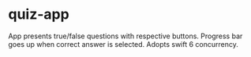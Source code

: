 # quiz-app
App presents true/false questions with respective buttons. Progress bar goes up when correct answer is selected. 
Adopts swift 6 concurrency.
